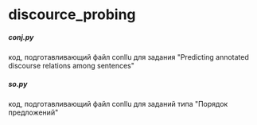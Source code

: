 # discource_probing
##### conj.py 
код, подготавливающий файл conllu для задания "Predicting annotated discourse relations among sentences"
##### so.py
код, подготавливающий файл conllu для заданий типа "Порядок предложений"
